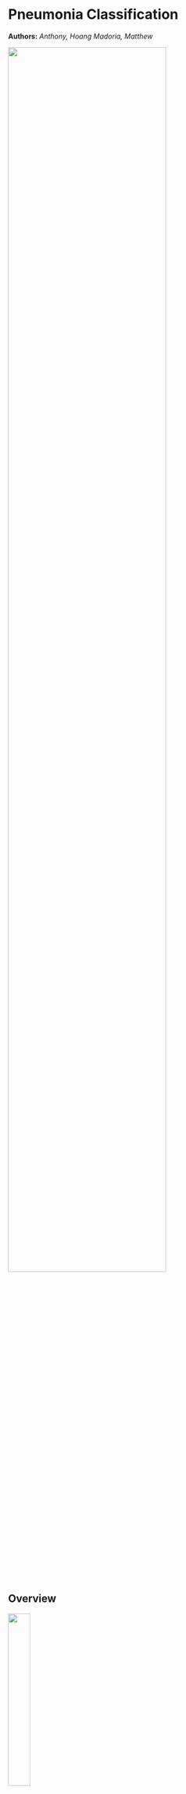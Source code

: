 # **Pneumonia Classification**

**Authors:** _Anthony, Hoang Madoria, Matthew_

<img src="" width=80%>

## Overview

<img src="" width=30%>

## Business Problem

The amount of images being produced has been disproportional to the amount of qualified specialists who can read them.  To relief some of the burden on the medical system, machine learning is proposed to assist with this task.

Metrics we care about:
Accuracy
False Negatives - This matter because we don't want to tell them they are nott sick but they are
False Positives - This matter because the treatment for bacterial pneumonia is anti-biotics. Antibacterial resistance is becoming a global threat. More and more research is being published on it. Overprescribing antibiotics is a big part of this problem.



***
## Data




***
## Methods




***
## Results



***
## Conclusion

***
## Next Steps
Further analyses could result with additional insights to further improve our recommendations:


***
## For More Information
Please review our full analysis in our [Jupyter Notebook]() or our [presentation]().

For any additional questions, please contact:




## Repository Structure

```
├── README.md                           
├── Main.ipynb   
├── Presentation.pdf   
├── data                                
└── images 
```
